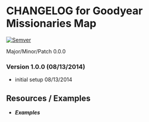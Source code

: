 CHANGELOG for Goodyear Missionaries Map
=======================================

[![Semver](http://img.shields.io/SemVer/2.0.0.png)](http://semver.org/spec/v2.0.0.html)

Major/Minor/Patch 0.0.0

### Version 1.0.0 (08/13/2014)

* initial setup 08/13/2014

## Resources / Examples

- ***Examples***